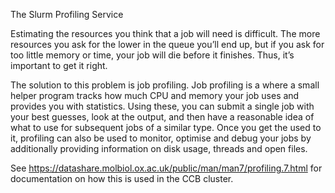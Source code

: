 The Slurm Profiling Service

Estimating the resources you think that a job will need is difficult. The more resources you ask for the lower in the queue you’ll end up, but if you ask for too little memory or time, your job will die before it finishes. Thus, it’s important to get it right.

The solution to this problem is job profiling. Job profiling is a where a small helper program tracks how much CPU and memory your job uses and provides you with statistics. Using these, you can submit a single job with your best guesses, look at the output, and then have a reasonable idea of what to use for subsequent jobs of a similar type. Once you get the used to it, profiling can also be used to monitor, optimise and debug your jobs by additionally providing information on disk usage, threads and open files.

See https://datashare.molbiol.ox.ac.uk/public/man/man7/profiling.7.html for documentation on how this is used in the CCB cluster.
